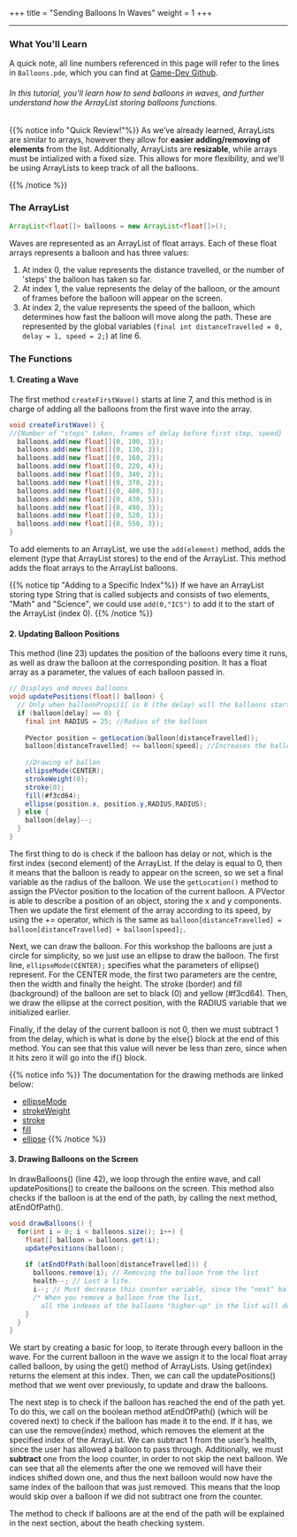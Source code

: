 +++
title = "Sending Balloons In Waves"
weight = 1
+++ 

---

### What You'll Learn

A quick note, all line numbers referenced in this page will refer to the lines in `Balloons.pde`, which you can find at [Game-Dev Github](https://github.com/mcpt/game-dev/blob/main/PartOne/Balloons.pde/ "Open Balloons.pde").
###### In this tutorial, you'll learn how to send balloons in waves, and further understand how the ArrayList storing balloons functions.

{{% notice info "Quick Review!"%}}
As we’ve already learned, ArrayLists are similar to arrays, however they allow for **easier adding/removing of elements** from the list. Additionally, ArrayLists are **resizable**, while arrays must be intialized with a fixed size. 
This allows for more flexibility, and we'll be using ArrayLists to keep track of all the balloons.
<!--To read more, visit [ArrayLists in Path](link jeremy's site) -->
{{% /notice %}}

### The ArrayList
```java
ArrayList<float[]> balloons = new ArrayList<float[]>();
```
Waves are represented as an ArrayList of float arrays. Each of these float arrays represents a balloon and has three values:
1. At index 0, the value represents the distance travelled, or the number of 'steps' the balloon has taken so far.
2. At index 1, the value represents the delay of the balloon, or the amount of frames before the balloon will appear on the screen.
3. At index 2, the value represents the speed of the balloon, which determines how fast the balloon will move along the path.
These are represented by the global variables (`final int distanceTravelled = 0, delay = 1, speed = 2;`) at line 6.

### The Functions
#### 1. Creating a Wave
The first method `createFirstWave()` starts at line 7, and this method is in charge of adding all the balloons from the first wave into the array. 
```java
void createFirstWave() {
//{Number of "steps" taken, frames of delay before first step, speed}
  balloons.add(new float[]{0, 100, 3});
  balloons.add(new float[]{0, 130, 3});
  balloons.add(new float[]{0, 160, 2});
  balloons.add(new float[]{0, 220, 4});
  balloons.add(new float[]{0, 340, 2});
  balloons.add(new float[]{0, 370, 2});
  balloons.add(new float[]{0, 400, 5});
  balloons.add(new float[]{0, 430, 5});
  balloons.add(new float[]{0, 490, 3});
  balloons.add(new float[]{0, 520, 1});
  balloons.add(new float[]{0, 550, 3});
}
```
To add elements to an ArrayList, we use the `add(element)` method, adds the element (type that ArrayList stores) to the end of the ArrayList. This method adds the float arrays to the ArrayList balloons.

{{% notice tip "Adding to a Specific Index"%}}
If we have an ArrayList storing type String that is called subjects and consists of two elements, "Math" and "Science", we could use `add(0,"ICS")` to add it to the start of the ArrayList (index 0).
{{% /notice %}}

#### 2. Updating Balloon Positions
This method (line 23) updates the position of the balloons every time it runs, as well as draw the balloon at the corresponding position. It has a float array as a parameter, the values of each balloon passed in.
```java
// Displays and moves balloons
void updatePositions(float[] balloon) {
  // Only when balloonProps[1] is 0 (the delay) will the balloons start moving.
  if (balloon[delay] == 0) {
    final int RADIUS = 25; //Radius of the balloon
    
    PVector position = getLocation(balloon[distanceTravelled]);
    balloon[distanceTravelled] += balloon[speed]; //Increases the balloon's total steps by the speed
    
    //Drawing of ballon
    ellipseMode(CENTER);
    strokeWeight(0);
    stroke(0);
    fill(#f3cd64);
    ellipse(position.x, position.y,RADIUS,RADIUS);
  } else {
    balloon[delay]--;
  }
}
```
The first thing to do is check if the balloon has delay or not, which is the first index (second element) of the ArrayList. If the delay is equal to 0, then it means that the balloon is ready to appear on the screen, so we set a final variable as the radius of the balloon. We use the `getLocation()` method to assign the PVector position to the location of the current balloon. A PVector is able to describe a position of an object, storing the x and y components. Then we update the first element of the array according to its speed, by using the += operator, which is the same as `balloon[distanceTravelled] = balloon[distanceTravelled] + balloon[speed];`. 

Next, we can draw the balloon. For this workshop the balloons are just a circle for simplicity, so we just use an ellipse to draw the balloon. The first line, `ellipseMode(CENTER);` specifies what the parameters of ellipse() represent. For the CENTER mode, the first two parameters are the centre, then the width and finally the height. The stroke (border) and fill (background) of the balloon are set to black (0) and yellow (#f3cd64). Then, we draw the ellipse at the correct position, with the RADIUS variable that we initialized earlier.

Finally, if the delay of the current balloon is not 0, then we must subtract 1 from the delay, which is what is done by the else{} block at the end of this method. You can see that this value will never be less than zero, since when it hits zero it will go into the if{} block.

{{% notice info %}}
The documentation for the drawing methods are linked below:
- [ellipseMode](https://processing.org/reference/ellipseMode_.html)
- [strokeWeight](https://processing.org/reference/strokeWeight_.html)
- [stroke](https://processing.org/reference/stroke_.html)
- [fill](https://processing.org/reference/fill_.html)
- [ellipse](https://processing.org/reference/ellipse_.html)
{{% /notice %}}

#### 3. Drawing Balloons on the Screen
In drawBalloons() (line 42), we loop through the entire wave, and call updatePositions() to create the balloons on the screen. This method also checks if the balloon is at the end of the path, by calling the next method, atEndOfPath().

```java
void drawBalloons() {
  for(int i = 0; i < balloons.size(); i++) {
    float[] balloon = balloons.get(i);
    updatePositions(balloon);
     
    if (atEndOfPath(balloon[distanceTravelled])) {
      balloons.remove(i); // Removing the balloon from the list
      health--; // Lost a life.
      i--; // Must decrease this counter variable, since the "next" balloon would be skipped 
      /* When you remove a balloon from the list,
        all the indexes of the balloons "higher-up" in the list will decrement by 1 */
    }
  }
}
```
We start by creating a basic for loop, to iterate through every balloon in the wave. For the current balloon in the wave we assign it to the local float array called balloon, by using the get() method of ArrayLists. Using get(index) returns the element at this index. Then, we can call the updatePositions() method that we went over previously, to update and draw the balloons. 

The next step is to check if the balloon has reached the end of the path yet. To do this, we call on the boolean method atEndOfPath() (which will be covered next) to check if the balloon has made it to the end. If it has, we can use the remove(index) method, which removes the element at the specified index of the ArrayList. We can subtract 1 from the user’s health, since the user has allowed a balloon to pass through. Additionally, we must **subtract** one from the loop counter, in order to not skip the next balloon. We can see that all the elements after the one we removed will have their indices shifted down one, and thus the next balloon would now have the same index of the balloon that was just removed. This means that the loop would skip over a balloon if we did not subtract one from the counter.


The method to check if balloons are at the end of the path will be explained in the next section, about the heath checking system. 
